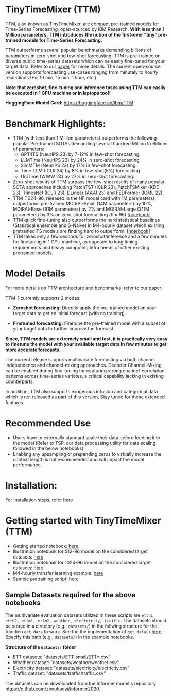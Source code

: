 
# TinyTimeMixer (TTM)
TTM, also known as TinyTimeMixer, are compact pre-trained models for Time-Series Forecasting, open-sourced by IBM Research. **With less than 1 Million parameters, TTM introduces the notion of the first-ever “tiny” pre-trained models for Time-Series Forecasting.**

TTM outperforms several popular benchmarks demanding billions of parameters in zero-shot and few-shot forecasting. TTM is pre-trained on diverse public time-series datasets which can be easily fine-tuned for your target data. Refer to our [paper](https://arxiv.org/pdf/2401.03955.pdf) for more details. The current open-source version supports forecasting use-cases ranging from minutely to hourly resolutions (Ex. 10 min, 15 min, 1 hour, etc.)

**Note that zeroshot, fine-tuning and inference tasks using TTM can easily be executed in 1 GPU machine or in laptops too!!**

**HuggingFace Model Card:** https://huggingface.co/ibm/TTM


# Benchmark Highlights:
- TTM (with less than 1 Million parameters) outperforms the following popular Pre-trained SOTAs demanding several hundred Million to Billions of parameters:
    - GPT4TS (NeurIPS 23) by 7-12% in few-shot forecasting.
    - LLMTime (NeurIPS 23) by 24% in zero-shot forecasting.
    - SimMTM (NeurIPS 23) by 17% in few-shot forecasting.
    - Time-LLM (ICLR 24) by 8% in few-shot(5%) forecasting
    - UniTime (WWW 24) by 27% in zero-shot forecasting.
- Zero-shot results of TTM surpass the few-shot results of many popular SOTA approaches including PatchTST (ICLR 23), PatchTSMixer (KDD 23), TimesNet (ICLR 23), DLinear (AAAI 23) and FEDFormer (ICML 22).
- TTM (1024-96, released in the HF model card with 1M parameters) outperforms pre-trained MOIRAI-Small (14M parameters) by 10%, MOIRAI-Base (91M parameters) by 2% and MOIRAI-Large (311M parameters) by 3% on zero-shot forecasting (fl = 96) [[notebook]](../../../notebooks/hfdemo/tinytimemixer/ttm_benchmarking_1024_96.ipynb)
- TTM quick fine-tuning also outperforms the hard statistical baselines (Statistical ensemble and S-Naive) in M4-hourly dataset which existing pretrained TS models are finding hard to outperform. [[notebook]](../../../notebooks/hfdemo/tinytimemixer/ttm_m4_hourly.ipynb)
- TTM takes only a few seconds for zeroshot/inference and a few minutes for finetuning in 1 GPU machine, as opposed to long timing-requirements and heavy computing infra needs of other existing pretrained models.

# Model Details
For more details on TTM architecture and benchmarks, refer to our [paper](https://arxiv.org/pdf/2401.03955.pdf).

TTM-1 currently supports 2 modes:

- **Zeroshot forecasting:** Directly apply the pre-trained model on your target data to get an initial forecast (with no training).

- **Finetuned forecasting:** Finetune the pre-trained model with a subset of your target data to further improve the forecast.

**Since, TTM models are extremely small and fast, it is practically very easy to finetune the model with your available target data in few minutes to get more accurate forecasts.**

The current release supports multivariate forecasting via both channel independence and channel-mixing approaches. Decoder Channel-Mixing can be enabled during fine-tuning for capturing strong channel-correlation patterns across time-series variates, a critical capability lacking in existing counterparts.

In addition, TTM also supports exogenous infusion and categorical data which is not released as part of this version. Stay tuned for these extended features.

# Recommended Use
- Users have to externally standard scale their data before feeding it to the model (Refer to TSP, our data processing utility for data scaling followed in the below notebooks)
- Enabling any upsampling or prepending zeros to virtually increase the context length is not recommended and will impact the model performance.


# Installation:
For Installation steps, refer [here](https://github.com/IBM/tsfm/tree/ttm)

# Getting started with TinyTimeMixer (TTM)
- Getting started notebook: [here](../../../notebooks/hfdemo/ttm_getting_started.ipynb)
- Illustration notebook for 512-96 model on the considered target datasets: [here](../../../notebooks/hfdemo/tinytimemixer/ttm_benchmarking_512_96.ipynb)
- Illustration notebook for 1024-96 model on the considered target datasets: [here](../../../notebooks/hfdemo/tinytimemixer/ttm_benchmarking_1024_96.ipynb)
- M4-hourly transfer learning example: [here](../../../notebooks/hfdemo/tinytimemixer/ttm_m4_hourly.ipynb)
- Sample pretraining script: [here](../../../notebooks/hfdemo/tinytimemixer/ttm_pretrain_sample.py.ipynb) 



## Sample Datasets required for the above notebooks

The multivariate evaluation datasets utilized in these scripts are `etth1, etth2, ettm1, ettm2, weather, electricity, traffic`.
The datasets should be stored in a directory (e.g., `datasets/`) in the follwing structure for the function `get_data` to work. See the the implementation of `get_data()` [here](notebooks/hfdemo/tinytimemixer/utils/ttm_utils.py).
Specify this path (e.g., `datasets/`) in the example notebooks.

**Structure of the `datasets/` folder**
- ETT datasets: "datasets/ETT-small/ETT*.csv"
- Weather dataset: "datasets/weather/weather.csv"
- Electricity dataset: "datasets/electricity/electricity.csv"
- Traffic dataset: "datasets/traffic/traffic.csv"

The datasets can be downloaded from the Informer model's repository https://github.com/zhouhaoyi/Informer2020.

